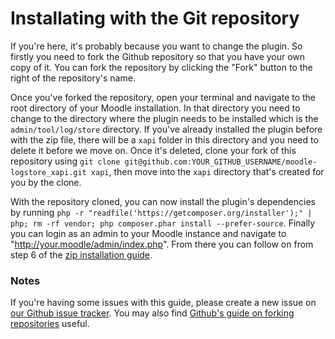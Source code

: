 # Installating with the Git repository
If you're here, it's probably because you want to change the plugin. So firstly you need to fork the Github repository so that you have your own copy of it. You can fork the repository by clicking the "Fork" button to the right of the repository's name.

Once you've forked the repository, open your terminal and navigate to the root directory of your Moodle installation. In that directory you need to change to the directory where the plugin needs to be installed which is the `admin/tool/log/store` directory. If you've already installed the plugin before with the zip file, there will be a `xapi` folder in this directory and you need to delete it before we move on. Once it's deleted, clone your fork of this repository using `git clone git@github.com:YOUR_GITHUB_USERNAME/moodle-logstore_xapi.git xapi`, then move into the `xapi` directory that's created for you by the clone.

With the repository cloned, you can now install the plugin's dependencies by running `php -r "readfile('https://getcomposer.org/installer');" | php; rm -rf vendor; php composer.phar install --prefer-source`. Finally you can login as an admin to your Moodle instance and navigate to "http://your.moodle/admin/index.php". From there you can follow on from step 6 of the [zip installation guide](install-with-zip.md).

### Notes
If you're having some issues with this guide, please create a new issue on [our Github issue tracker](https://github.com/xAPI-vle/moodle-logstore_xapi/issues). You may also find [Github's guide on forking repositories](https://guides.github.com/activities/forking/) useful.